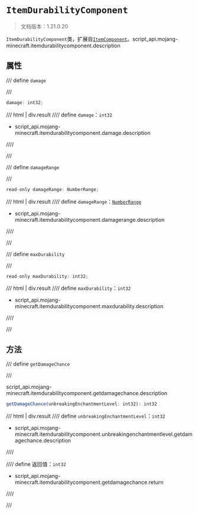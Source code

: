 # `ItemDurabilityComponent`

> 文档版本：1.21.0.20

`ItemDurabilityComponent`类，扩展自[`ItemComponent`](./itemcomponent.md)。script_api.mojang-minecraft.itemdurabilitycomponent.description

## 属性

/// define
`damage`


///

```js
damage: int32;
```

/// html | div.result
//// define
`damage`：`int32`

- script_api.mojang-minecraft.itemdurabilitycomponent.damage.description


////

///


/// define
`damageRange`


///

```js
read-only damageRange: NumberRange;
```

/// html | div.result
//// define
`damageRange`：[`NumberRange`](./numberrange.md)

- script_api.mojang-minecraft.itemdurabilitycomponent.damagerange.description


////

///


/// define
`maxDurability`


///

```js
read-only maxDurability: int32;
```

/// html | div.result
//// define
`maxDurability`：`int32`

- script_api.mojang-minecraft.itemdurabilitycomponent.maxdurability.description


////

///


## 方法

/// define
`getDamageChance`


///

script_api.mojang-minecraft.itemdurabilitycomponent.getdamagechance.description

```js
getDamageChance(unbreakingEnchantmentLevel: int32): int32
```

/// html | div.result
//// define
`unbreakingEnchantmentLevel`：`int32`

- script_api.mojang-minecraft.itemdurabilitycomponent.unbreakingenchantmentlevel.getdamagechance.description


////

//// define
返回值：`int32`

- script_api.mojang-minecraft.itemdurabilitycomponent.getdamagechance.return


////

///

